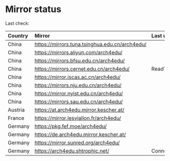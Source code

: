 <script src="./time.js"></script>
# Mirror status
Last check: <script type="text/javascript">localize(1752319282.4815216);</script>

|Country|Mirror|Last update|
|:------|:-----|:----------|
|China|https://mirrors.tuna.tsinghua.edu.cn/arch4edu/|<script type="text/javascript">localize(1752302770);</script>|
|China|https://mirrors.aliyun.com/arch4edu/|<script type="text/javascript">localize(1752259981);</script>|
|China|https://mirrors.bfsu.edu.cn/arch4edu/|<script type="text/javascript">localize(1752259981);</script>|
|China|https://mirrors.cernet.edu.cn/arch4edu/|ReadTimeout|
|China|https://mirror.iscas.ac.cn/arch4edu/|<script type="text/javascript">localize(1752302770);</script>|
|China|https://mirrors.nju.edu.cn/arch4edu/|<script type="text/javascript">localize(1752216618);</script>|
|China|https://mirror.nyist.edu.cn/arch4edu/|<script type="text/javascript">localize(1752259981);</script>|
|China|https://mirrors.sau.edu.cn/arch4edu/|<script type="text/javascript">localize(1752259981);</script>|
|Austria|https://at.arch4edu.mirror.kescher.at/|<script type="text/javascript">localize(1752259981);</script>|
|France|https://mirror.lesviallon.fr/arch4edu/|<script type="text/javascript">localize(1752259981);</script>|
|Germany|https://pkg.fef.moe/arch4edu/|<script type="text/javascript">localize(1752259981);</script>|
|Germany|https://de.arch4edu.mirror.kescher.at/|<script type="text/javascript">localize(1752259981);</script>|
|Germany|https://mirror.sunred.org/arch4edu/|<script type="text/javascript">localize(1752259981);</script>|
|Germany|https://arch4edu.shtrophic.net/|ConnectionError|

<script src="./tablefilter/tablefilter.js"></script>
<script src="./table.js"></script>